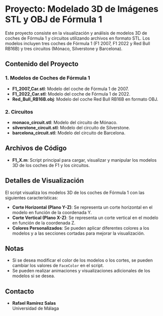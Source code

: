 # Proyecto: Modelado 3D de Imágenes STL y OBJ de Fórmula 1

Este proyecto consiste en la visualización y análisis de modelos 3D de coches de Fórmula 1 y circuitos utilizando archivos en formato STL. Los modelos incluyen tres coches de Fórmula 1 (F1 2007, F1 2022 y Red Bull RB16B) y tres circuitos (Mónaco, Silverstone y Barcelona).

## Contenido del Proyecto

### 1. Modelos de Coches de Fórmula 1
- **F1_2007_Car.stl**: Modelo del coche de Fórmula 1 de 2007.
- **F1_2022_Car.stl**: Modelo del coche de Fórmula 1 de 2022.
- **Red_Bull_RB16B.obj**: Modelo del coche Red Bull RB16B en formato OBJ.

### 2. Circuitos
- **monaco_circuit.stl**: Modelo del circuito de Mónaco.
- **silverstone_circuit.stl**: Modelo del circuito de Silverstone.
- **barcelona_circuit.stl**: Modelo del circuito de Barcelona.

## Archivos de Código
- **F1_X.m**: Script principal para cargar, visualizar y manipular los modelos 3D de los coches de F1 y los circuitos.

## Detalles de Visualización
El script visualiza los modelos 3D de los coches de Fórmula 1 con las siguientes características:

- **Corte Horizontal (Plano Y-Z)**: Se representa un corte horizontal en el modelo en función de la coordenada Y.
- **Corte Vertical (Plano X-Z)**: Se representa un corte vertical en el modelo en función de la coordenada Z.
- **Colores Personalizados**: Se pueden aplicar diferentes colores a los modelos y a las secciones cortadas para mejorar la visualización.

## Notas
- Si se desea modificar el color de los modelos o los cortes, se pueden cambiar los valores de `FaceColor` en el script.
- Se pueden realizar animaciones y visualizaciones adicionales de los modelos si se desea.

## Contacto
- **Rafael Ramírez Salas**  
  Universidad de Málaga
